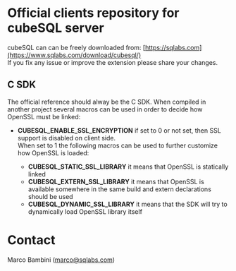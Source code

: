 # Official clients repository for cubeSQL server

cubeSQL can can be freely downloaded from: [https://sqlabs.com](https://www.sqlabs.com/download/cubesql/)<br />
If you fix any issue or improve the extension please share your changes.

## C SDK
The official reference should alway be the C SDK.
When compiled in another project several macros can be used in order to decide how OpenSSL must be linked:
* **CUBESQL_ENABLE_SSL_ENCRYPTION** if set to 0 or not set, then SSL support is disabled on client side.  
When set to 1 the following macros can be used to further customize how OpenSSL is loaded:


  * **CUBESQL_STATIC_SSL_LIBRARY** it means that OpenSSL is statically linked
  * **CUBESQL_EXTERN_SSL_LIBRARY** it means that OpenSSL is available somewhere in the same build and extern declarations should be used
  * **CUBESQL_DYNAMIC_SSL_LIBRARY** it means that the SDK will try to dynamically load OpenSSL library itself


# Contact
Marco Bambini (marco@sqlabs.com)
